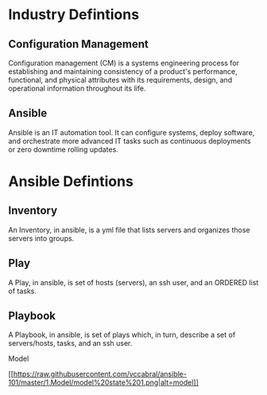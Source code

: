 Industry Defintions
===

Configuration Management
---

Configuration management (CM) is a systems engineering process for establishing and maintaining consistency of a product's performance, functional, and physical attributes with its requirements, design, and operational information throughout its life.

Ansible
---

Ansible is an IT automation tool. It can configure systems, deploy software, and orchestrate more advanced IT tasks such as continuous deployments or zero downtime rolling updates.


Ansible Defintions
===

Inventory
---
An Inventory, in ansible, is a yml file that lists servers and organizes those servers into groups. 

Play
---
A Play, in ansible, is set of hosts (servers), an ssh user, and an ORDERED list of tasks. 

Playbook
---
A Playbook, in ansible, is set of plays which, in turn, describe a set of servers/hosts, tasks, and an ssh user.

Model

[[https://raw.githubusercontent.com/vccabral/ansible-101/master/1.Model/model%20state%201.png|alt=model]]
